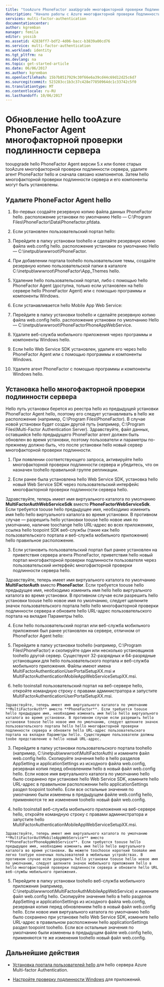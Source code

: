 ```yaml
---
title: "tooAzure PhoneFactor aaaUpgrade многофакторной проверки Подлинности сервера | Документы Microsoft"
description: "Начало работы с Azure многофакторной проверки Подлинности сервера, при обновлении от более старых phonefactor agent hello."
services: multi-factor-authentication
documentationcenter: 
author: kgremban
manager: femila
editor: yossib
ms.assetid: 42838ff7-bdf2-4d06-bacc-b3839a00cd76
ms.service: multi-factor-authentication
ms.workload: identity
ms.tgt_pltfrm: na
ms.devlang: na
ms.topic: get-started-article
ms.date: 06/06/2017
ms.author: kgremban
ms.openlocfilehash: 15b7b8517929c30f66e6a39cd44c69d12d25c6d7
ms.sourcegitcommit: 523283cc1b3c37c428e77850964dc1c33742c5f0
ms.translationtype: MT
ms.contentlocale: ru-RU
ms.lasthandoff: 10/06/2017
---
```

# <a name="upgrade-hello-phonefactor-agent-tooazure-multi-factor-authentication-server"></a>Обновление hello tooAzure PhoneFactor Agent многофакторной проверки подлинности сервера
tooupgrade hello PhoneFactor Agent версии 5.x или более старых tooAzure многофакторной проверки подлинности сервера, удалите агент PhoneFactor hello и сначала связано компонентов. Затем hello многофакторной проверки подлинности сервера и его компоненты могут быть установлены.

## <a name="uninstall-hello-phonefactor-agent"></a>Удалите PhoneFactor Agent hello

1. Во-первых создайте резервную копию файла данных PhoneFactor hello. расположение установки по умолчанию Hello — C:\Program Files\PhoneFactor\Data\Phonefactor.pfdata.

2. Если установлен пользовательский портал hello:
  1. Перейдите в папку установки toohello и сделайте резервную копию файла web.config hello. расположение установки по умолчанию Hello — C:\inetpub\wwwroot\PhoneFactor.

  2. При добавлении портала toohello пользовательские темы, создайте резервную копию пользовательской папки в каталоге C:\inetpub\wwwroot\PhoneFactor\App_Themes hello.

  3. Удаление hello пользовательский портал, либо с помощью hello PhoneFactor Agent (доступна, только если установлен на hello сервере hello PhoneFactor Agent) или с помощью программы и компоненты Windows.

3. Если устанавливается hello Mobile App Web Service:

  1. Перейдите в папку установки toohello и сделайте резервную копию файла web.config hello. расположение установки по умолчанию Hello — C:\inetpub\wwwroot\PhoneFactorPhoneAppWebService.

  2. Удалите веб-служба мобильного приложения через программы и компоненты Windows hello.

4. Если hello Web Service SDK установлен, удалите его через hello PhoneFactor Agent или с помощью программы и компоненты Windows.

5. Удалите агент PhoneFactor с помощью программы и компоненты Windows hello.

## <a name="install-hello-multi-factor-authentication-server"></a>Установка hello многофакторной проверки подлинности сервера

Hello путь установки берется из реестра hello из предыдущей установки PhoneFactor Agent hello, поэтому его следует устанавливать в hello же расположение (например, C:\Program Files\PhoneFactor). В случае новой установки будет создан другой путь (например, C:\Program Files\Multi-Factor Authentication Server). Здравствуйте, файл данных, оставшийся hello предыдущего PhoneFactor агент должен быть обновлен во время установки, поэтому пользователи и параметры по-прежнему должно быть, что после установки hello новый сервер многофакторной проверки подлинности.

1. При появлении соответствующего запроса, активируйте hello многофакторной проверки подлинности сервера и убедитесь, что он назначен toohello правильной группе репликации.

2. Если ранее была установлена hello Web Service SDK, установка hello новый Web Service SDK через пользовательский интерфейс многофакторной проверки подлинности сервера hello.

  Здравствуйте, теперь имеет имя виртуального каталога по умолчанию **MultiFactorAuthWebServiceSdk** вместо **PhoneFactorWebServiceSdk**. Если требуется toouse hello предыдущее имя, необходимо изменить имя hello hello виртуального каталога во время установки. В противном случае — разрешить hello установки toouse hello новое имя по умолчанию, наличие toochange hello URL-адрес во всех приложениях, ссылка hello toopoint SDK веб-службы (такие как hello пользовательского портала и веб-служба мобильного приложения) hello правильное расположение.

3. Если установить пользовательский портал был ранее установлен на приветствия сервера агента PhoneFactor, приветствия hello новый портал многофакторной проверки подлинности пользователя через пользовательский интерфейс многофакторной проверки подлинности сервера hello.

  Здравствуйте, теперь имеет имя виртуального каталога по умолчанию **MultiFactorAuth** вместо **PhoneFactor**. Если требуется toouse hello предыдущее имя, необходимо изменить имя hello hello виртуального каталога во время установки. В противном случае если разрешить hello установки toouse hello новое имя по умолчанию, следует щелкните значок пользовательского портала hello hello многофакторной проверки подлинности сервера и обновите hello URL-адрес пользовательского портала на вкладке Параметры hello.

4. Если hello пользовательский портал или веб-служба мобильного приложения был ранее установлен на сервере, отличном от PhoneFactor Agent hello:

  1. Перейдите в папку установки toohello (например, C:\Program Files\PhoneFactor) и скопируйте один или несколько установщиков toohello другой сервер. Существуют 32-разрядных и 64-разрядные установщики для hello пользовательского портала и веб-служба мобильного приложения. Файлы имеют имена MultiFactorAuthenticationUserPortalSetupXX.msi и MultiFactorAuthenticationMobileAppWebServiceSetupXX.msi.

  2. hello tooinstall пользовательский портал на веб-сервере hello, откройте командную строку с правами администратора и запустите MultiFactorAuthenticationUserPortalSetupXX.msi.

    Здравствуйте, теперь имеет имя виртуального каталога по умолчанию **MultiFactorAuth** вместо **PhoneFactor**. Если требуется toouse hello предыдущее имя, необходимо изменить имя hello hello виртуального каталога во время установки. В противном случае если разрешить hello установки toouse hello новое имя по умолчанию, следует щелкните значок пользовательского портала hello hello многофакторной проверки подлинности сервера и обновите hello URL-адрес пользовательского портала на вкладке Параметры hello. Существующие пользователи должны toobe представление о hello новый URL-адрес.

  3. Перейдите в папку установки пользовательского портала toohello (например, C:\inetpub\wwwroot\MultiFactorAuth) и измените файл web.config hello. Скопируйте значения hello в hello разделов AppSetting и applicationSettings из исходного файла web.config, резервная копия перед обновлением hello в новый файл web.config hello. Если новое имя виртуального каталога по умолчанию hello было сохранено при установке hello Web Service SDK, измените hello URL-адрес в правильном расположении hello applicationSettings раздел toopoint toohello. Если все остальные значения по умолчанию были изменены в предыдущем файле web.config hello, применяются те же изменения toohello новый файл web.config.

  4. hello tooinstall веб-служба мобильного приложения на веб-сервере hello, откройте командную строку с правами администратора и запустите hello MultiFactorAuthenticationMobileAppWebServiceSetupXX.msi.

    Здравствуйте, теперь имеет имя виртуального каталога по умолчанию **MultiFactorAuthMobileAppWebService** вместо **PhoneFactorPhoneAppWebService**. Если требуется toouse hello предыдущее имя, необходимо изменить имя hello hello виртуального каталога во время установки. Вы можете toochoose короткий toomake имя легко tootype конечных пользователей в мобильных устройствах. В противном случае если разрешить hello установки toouse hello новое имя по умолчанию, следует щелкните значок мобильного приложения hello в hello многофакторной проверки подлинности сервера и обновите hello URL веб-службы мобильного приложения.

  5. Перейдите в папку установки toohello веб-служба мобильного приложения (например, C:\inetpub\wwwroot\MultiFactorAuthMobileAppWebService) и измените файл web.config hello. Скопируйте значения hello в hello разделов AppSetting и applicationSettings из исходного файла web.config, резервная копия перед обновлением hello в новый файл web.config hello. Если новое имя виртуального каталога по умолчанию hello было сохранено при установке hello Web Service SDK, измените hello URL-адрес в правильном расположении hello applicationSettings раздел toopoint toohello. Если все остальные значения по умолчанию были изменены в предыдущем файле web.config hello, применяются те же изменения toohello новый файл web.config.

## <a name="next-steps"></a>Дальнейшие действия

- [Установка портала пользователей hello](multi-factor-authentication-get-started-portal.md) для hello сервера Azure Multi-factor Authentication.

- [Настройте проверку подлинности Windows](multi-factor-authentication-get-started-server-windows.md) для приложений. 
